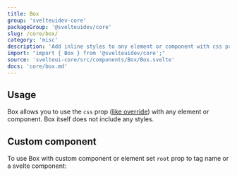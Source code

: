 ```yaml
---
title: Box
group: 'svelteuidev-core'
packageGroup: '@svelteuidev/core'
slug: /core/box/
category: 'misc'
description: 'Add inline styles to any element or component with css prop'
import: "import { Box } from '@svelteuidev/core';"
source: 'svelteui-core/src/components/Box/Box.svelte'
docs: 'core/box.md'
---
```


<script>
    import { Demo, BoxDemos } from '@svelteuidev/demos';
    import { Heading } from 'components';
</script>

<Heading />

## Usage

Box allows you to use the `css` prop ([like override](/theming/override)) with any element or component. Box itself does not include any styles.

<Demo demo={BoxDemos.usage} />

## Custom component

To use Box with custom component or element set `root` prop to tag name or a svelte component:

<Demo demo={BoxDemos.custom} />
